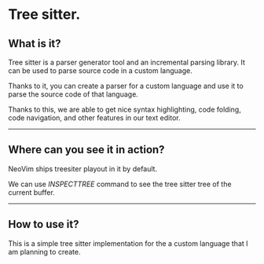 # Tree sitter.

## What is it?

Tree sitter is a parser generator tool and an incremental parsing library. It can be used to parse source code in a custom language.

Thanks to it, you can create a parser for a custom language and use it to parse the source code of that language.

Thanks to this, we are able to get nice syntax highlighting, code folding, code navigation, and other features in our text editor.

---

## Where can you see it in action?

NeoVim ships treesiter playout in it by default.

We can use *INSPECTTREE* command to see the tree sitter tree of the current buffer.

---

## How to use it?

This is a simple tree sitter implementation for the a custom language that I am planning to create.

